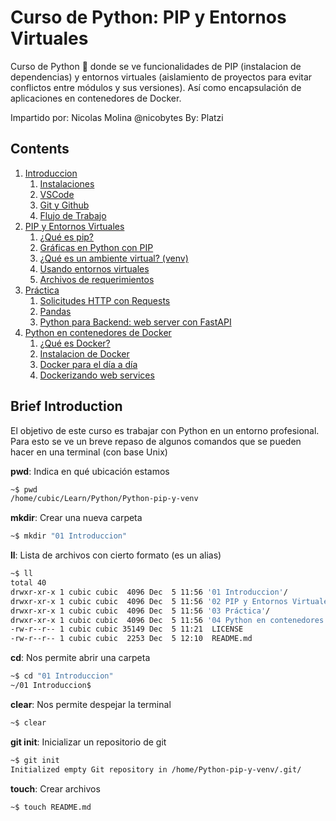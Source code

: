# Curso de Python: PIP y Entornos Virtuales

Curso de Python 🐍 donde se ve funcionalidades de PIP (instalacion de dependencias) y entornos virtuales (aislamiento de proyectos para evitar conflictos entre módulos y sus versiones). Así como encapsulación de aplicaciones en contenedores de Docker.

Impartido por: Nicolas Molina @nicobytes
By: Platzi

## Contents

1. [Introduccion](./01%20Introduccion/)
    1. [Instalaciones](./01%20Introduccion/)
    2. [VSCode](./01%20Introduccion/)
    3. [Git y Github](./01%20Introduccion/)
    4. [Flujo de Trabajo](./01%20Introduccion/)
2. [PIP y Entornos Virtuales](./02%20PIP%20y%20Entornos%20Virtuales/)
    1. [¿Qué es pip?](./02%20PIP%20y%20Entornos%20Virtuales/)
    2. [Gráficas en Python con PIP](./02%20PIP%20y%20Entornos%20Virtuales/)
    3. [¿Qué es un ambiente virtual? (venv)](./02%20PIP%20y%20Entornos%20Virtuales/)
    4. [Usando entornos virtuales](./02%20PIP%20y%20Entornos%20Virtuales/)
    5. [Archivos de requerimientos](./02%20PIP%20y%20Entornos%20Virtuales/)
3. [Práctica](./03%20Práctica/)
    1. [Solicitudes HTTP con Requests](./03%20Práctica/)
    2. [Pandas](./03%20Práctica/)
    3. [Python para Backend: web server con FastAPI](./03%20Práctica/)
4. [Python en contenedores de Docker](./04%20Python%20en%20contenedores%20de%20Docker/)
    1. [¿Qué es Docker?](./04%20Python%20en%20contenedores%20de%20Docker/)
    2. [Instalacion de Docker](./04%20Python%20en%20contenedores%20de%20Docker/)
    3. [Docker para el día a día](./04%20Python%20en%20contenedores%20de%20Docker/)
    4. [Dockerizando web services](./04%20Python%20en%20contenedores%20de%20Docker/)

## Brief Introduction

El objetivo de este curso es trabajar con Python en un entorno profesional. Para esto se ve un breve repaso de algunos comandos que se pueden hacer en una terminal (con base Unix)

**pwd**: Indica en qué ubicación estamos

```sh
~$ pwd
/home/cubic/Learn/Python/Python-pip-y-venv
```

**mkdir**: Crear una nueva carpeta

```sh
~$ mkdir "01 Introduccion"
```

**ll**: Lista de archivos con cierto formato (es un alias)

```sh
~$ ll
total 40
drwxr-xr-x 1 cubic cubic  4096 Dec  5 11:56 '01 Introduccion'/
drwxr-xr-x 1 cubic cubic  4096 Dec  5 11:56 '02 PIP y Entornos Virtuales'/
drwxr-xr-x 1 cubic cubic  4096 Dec  5 11:56 '03 Práctica'/
drwxr-xr-x 1 cubic cubic  4096 Dec  5 11:56 '04 Python en contenedores de Docker'/
-rw-r--r-- 1 cubic cubic 35149 Dec  5 11:21  LICENSE
-rw-r--r-- 1 cubic cubic  2253 Dec  5 12:10  README.md
```

**cd**: Nos permite abrir una carpeta

```sh
~$ cd "01 Introduccion"
~/01 Introduccion$
```

**clear**: Nos permite despejar la terminal

```sh
~$ clear
```

**git init**: Inicializar un repositorio de git

```sh
~$ git init
Initialized empty Git repository in /home/Python-pip-y-venv/.git/
```

**touch**: Crear archivos

```sh
~$ touch README.md
```
